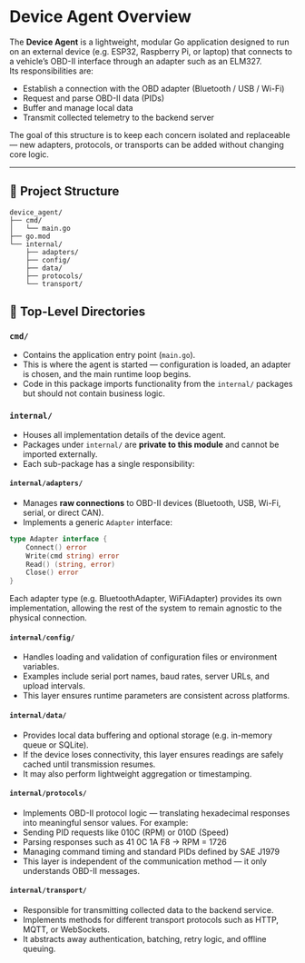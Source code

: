# Device Agent Overview

The **Device Agent** is a lightweight, modular Go application designed to run on an external device (e.g. ESP32, Raspberry Pi, or laptop) that connects to a vehicle’s OBD-II interface through an adapter such as an ELM327.  
Its responsibilities are:
- Establish a connection with the OBD adapter (Bluetooth / USB / Wi-Fi)
- Request and parse OBD-II data (PIDs)
- Buffer and manage local data
- Transmit collected telemetry to the backend server

The goal of this structure is to keep each concern isolated and replaceable — new adapters, protocols, or transports can be added without changing core logic.

---

## 📂 Project Structure
```text
device_agent/
├── cmd/
│   └── main.go
├── go.mod
└── internal/
    ├── adapters/
    ├── config/
    ├── data/
    ├── protocols/
    └── transport/
```

## 🧭 Top-Level Directories

### `cmd/`
- Contains the application entry point (`main.go`).  
- This is where the agent is started — configuration is loaded, an adapter is chosen, and the main runtime loop begins.  
- Code in this package imports functionality from the `internal/` packages but should not contain business logic.

### `internal/`
- Houses all implementation details of the device agent.  
- Packages under `internal/` are **private to this module** and cannot be imported externally.  
- Each sub-package has a single responsibility:

#### `internal/adapters/`
- Manages **raw connections** to OBD-II devices (Bluetooth, USB, Wi-Fi, serial, or direct CAN).  
- Implements a generic `Adapter` interface:
```go
type Adapter interface {
    Connect() error
    Write(cmd string) error
    Read() (string, error)
    Close() error
}
```
Each adapter type (e.g. BluetoothAdapter, WiFiAdapter) provides its own implementation, allowing the rest of the system to remain agnostic to the physical connection.

#### `internal/config/`
- Handles loading and validation of configuration files or environment variables.
- Examples include serial port names, baud rates, server URLs, and upload intervals.
- This layer ensures runtime parameters are consistent across platforms.

#### `internal/data/`
- Provides local data buffering and optional storage (e.g. in-memory queue or SQLite).
- If the device loses connectivity, this layer ensures readings are safely cached until transmission resumes.
- It may also perform lightweight aggregation or timestamping.

#### `internal/protocols/`
- Implements OBD-II protocol logic — translating hexadecimal responses into meaningful sensor values.
For example:
- Sending PID requests like 010C (RPM) or 010D (Speed)
- Parsing responses such as 41 0C 1A F8 → RPM = 1726
- Managing command timing and standard PIDs defined by SAE J1979
- This layer is independent of the communication method — it only understands OBD-II messages.

#### `internal/transport/`
- Responsible for transmitting collected data to the backend service.
- Implements methods for different transport protocols such as HTTP, MQTT, or WebSockets.
- It abstracts away authentication, batching, retry logic, and offline queuing.